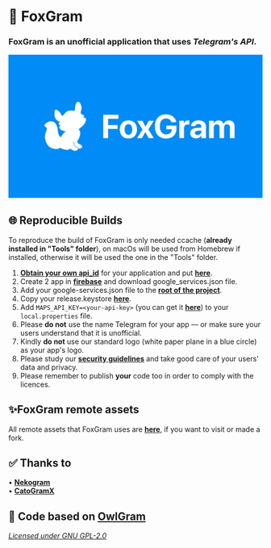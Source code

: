 # 🦊 **FoxGram**
### FoxGram is an unofficial application that uses _Telegram's API_.

![FoxGram](img/fox_banner.png)

## 🌐 Reproducible Builds
To reproduce the build of FoxGram is only needed ccache (**already installed in "Tools" folder**), on macOs
will be used from Homebrew if installed, otherwise it will be used the one in the "Tools" folder.

1. [**Obtain your own api_id**](https://core.telegram.org/api/obtaining_api_id) for your application and put [**here**](https://github.com/Pierlu096/Color/blob/dev/TMessagesProj/src/main/java/org/telegram/messenger/BuildVars.java). 
2. Create 2 app in [**firebase**](https://console.firebase.google.com/) and download google_services.json file.
3. Add your google-services.json file to the [**root of the project**](https://github.com/Pierlu096/FoxGram/blob/dev/TMessagesProj_App/google-services.json).
4. Copy your release.keystore [**here**](https://github.com/Pierlu096/FoxGram/blob/dev/TMessagesProj/config/release.keystore).
5. Add `MAPS_API_KEY=<your-api-key>` (you can get it [**here**](https://console.cloud.google.com/google/maps-apis)) to your `local.properties` file.
6. Please **do not** use the name Telegram for your app — or make sure your users understand that it is unofficial.
7. Kindly **do not** use our standard logo (white paper plane in a blue circle) as your app's logo.
8. Please study our [**security guidelines**](https://core.telegram.org/mtproto/security_guidelines) and take good care of your users' data and privacy.
9. Please remember to publish **your** code too in order to comply with the licences.

## ✨**FoxGram remote assets**
All remote assets that FoxGram uses are [**here**](https://github.com/Pierlu096/FoxAssets), if you want to visit or made a fork.

## ✅ Thanks to
• [**Nekogram**](<https://gitlab.com/Nekogram/Nekogram>)  
• [**CatoGramX**](<https://github.com/CatogramX/CatogramX>)

## 🦉 **Code based on [**OwlGram**](<http://github.com/OwlgramDev/OwlGram>)**
[*Licensed under GNU GPL-2.0*](<https://github.com/Pierlu096/FoxGram/blob/dev/LICENSE>)